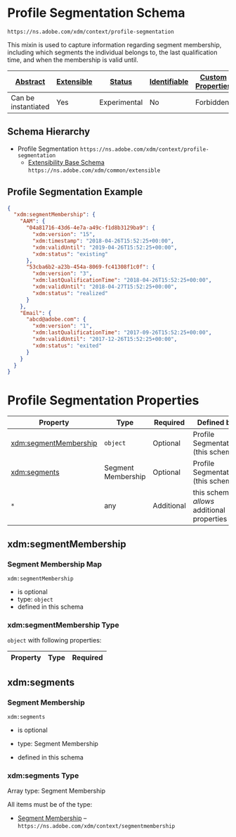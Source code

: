 
# Profile Segmentation Schema

```
https://ns.adobe.com/xdm/context/profile-segmentation
```

This mixin is used to capture information regarding segment membership, including which segments the individual belongs to, the last qualification time, and when the membership is valid until.

| [Abstract](../../abstract.md) | [Extensible](../../extensions.md) | [Status](../../status.md) | [Identifiable](../../id.md) | [Custom Properties](../../extensions.md) | [Additional Properties](../../extensions.md) | Defined In |
|-------------------------------|-----------------------------------|---------------------------|-----------------------------|------------------------------------------|----------------------------------------------|------------|
| Can be instantiated | Yes | Experimental | No | Forbidden | Permitted | [context/profile-segmentation.schema.json](context/profile-segmentation.schema.json) |
## Schema Hierarchy

* Profile Segmentation `https://ns.adobe.com/xdm/context/profile-segmentation`
  * [Extensibility Base Schema](../common/extensible.schema.md) `https://ns.adobe.com/xdm/common/extensible`


## Profile Segmentation Example
```json
{
  "xdm:segmentMembership": {
    "AAM": {
      "04a81716-43d6-4e7a-a49c-f1d8b3129ba9": {
        "xdm:version": "15",
        "xdm:timestamp": "2018-04-26T15:52:25+00:00",
        "xdm:validUntil": "2019-04-26T15:52:25+00:00",
        "xdm:status": "existing"
      },
      "53cba6b2-a23b-454a-8069-fc41308f1c0f": {
        "xdm:version": "3",
        "xdm:lastQualificationTime": "2018-04-26T15:52:25+00:00",
        "xdm:validUntil": "2018-04-27T15:52:25+00:00",
        "xdm:status": "realized"
      }
    },
    "Email": {
      "abcd@adobe.com": {
        "xdm:version": "1",
        "xdm:lastQualificationTime": "2017-09-26T15:52:25+00:00",
        "xdm:validUntil": "2017-12-26T15:52:25+00:00",
        "xdm:status": "exited"
      }
    }
  }
}
```

# Profile Segmentation Properties

| Property | Type | Required | Defined by |
|----------|------|----------|------------|
| [xdm:segmentMembership](#xdmsegmentmembership) | `object` | Optional | Profile Segmentation (this schema) |
| [xdm:segments](#xdmsegments) | Segment Membership | Optional | Profile Segmentation (this schema) |
| `*` | any | Additional | this schema *allows* additional properties |

## xdm:segmentMembership
### Segment Membership Map

`xdm:segmentMembership`
* is optional
* type: `object`
* defined in this schema

### xdm:segmentMembership Type


`object` with following properties:


| Property | Type | Required |
|----------|------|----------|






## xdm:segments
### Segment Membership

`xdm:segments`
* is optional
* type: Segment Membership

* defined in this schema

### xdm:segments Type


Array type: Segment Membership

All items must be of the type:
* [Segment Membership](segmentmembership.schema.md) – `https://ns.adobe.com/xdm/context/segmentmembership`







